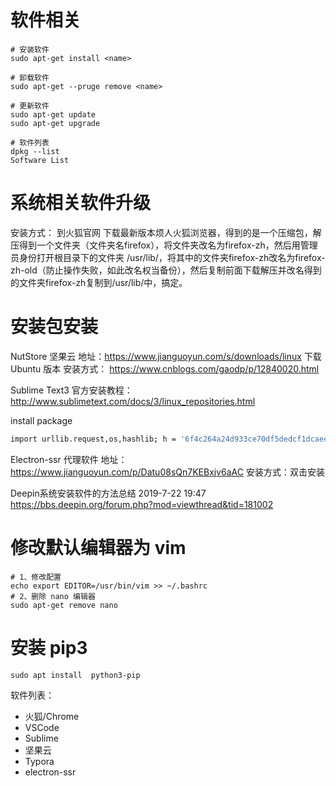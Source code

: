 # 软件相关
```shell
# 安装软件
sudo apt-get install <name>

# 卸载软件
sudo apt-get --pruge remove <name>

# 更新软件
sudo apt-get update
sudo apt-get upgrade

# 软件列表
dpkg --list
Software List
```




# 系统相关软件升级

安装方式：
到火狐官网 下载最新版本烦人火狐浏览器，得到的是一个压缩包，解压得到一个文件夹（文件夹名firefox），将文件夹改名为firefox-zh，然后用管理员身份打开根目录下的文件夹 /usr/lib/，将其中的文件夹firefox-zh改名为firefox-zh-old（防止操作失败，如此改名权当备份），然后复制前面下载解压并改名得到的文件夹firefox-zh复制到/usr/lib/中，搞定。

# 安装包安装
NutStore 坚果云
地址：https://www.jianguoyun.com/s/downloads/linux
下载 Ubuntu 版本
安装方式：
https://www.cnblogs.com/gaodp/p/12840020.html


Sublime Text3
官方安装教程：
http://www.sublimetext.com/docs/3/linux_repositories.html

install package
```bash
import urllib.request,os,hashlib; h = '6f4c264a24d933ce70df5dedcf1dcaee' + 'ebe013ee18cced0ef93d5f746d80ef60'; pf = 'Package Control.sublime-package'; ipp = sublime.installed_packages_path(); urllib.request.install_opener( urllib.request.build_opener( urllib.request.ProxyHandler()) ); by = urllib.request.urlopen( 'http://packagecontrol.io/' + pf.replace(' ', '%20')).read(); dh = hashlib.sha256(by).hexdigest(); print('Error validating download (got %s instead of %s), please try manual install' % (dh, h)) if dh != h else open(os.path.join( ipp, pf), 'wb' ).write(by)
```


Electron-ssr 代理软件
地址：https://www.jianguoyun.com/p/Datu08sQn7KEBxjv6aAC
安装方式：双击安装


Deepin系统安装软件的方法总结 2019-7-22 19:47 
https://bbs.deepin.org/forum.php?mod=viewthread&tid=181002




# 修改默认编辑器为 vim
```shell
# 1、修改配置
echo export EDITOR=/usr/bin/vim >> ~/.bashrc 
# 2、删除 nano 编辑器
sudo apt-get remove nano 
```




# 安装 pip3 
```shell
sudo apt install  python3-pip
```

软件列表：
 - 火狐/Chrome
 - VSCode
 - Sublime
 - 坚果云
 - Typora
 - electron-ssr
